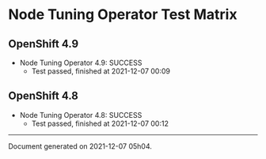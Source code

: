 
Node Tuning Operator Test Matrix
================================

OpenShift 4.9
-------------



* Node Tuning Operator 4.9: SUCCESS
  - Test passed, finished at 2021-12-07 00:09

OpenShift 4.8
-------------



* Node Tuning Operator 4.8: SUCCESS
  - Test passed, finished at 2021-12-07 00:12

---
Document generated on 2021-12-07 05h04.
